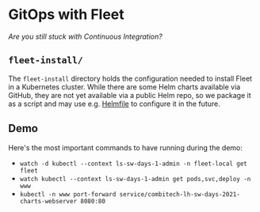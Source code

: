 # GitOps with Fleet

_Are you still stuck with Continuous Integration?_

## `fleet-install/`

The `fleet-install` directory holds the configuration needed to install Fleet in a Kubernetes cluster.
While there are some Helm charts available via GitHub, they are not yet
available via a public Helm repo, so we package it as a script and may use e.g.
[Helmfile](https://github.com/roboll/helmfile) to configure it in the future.

## Demo

Here's the most important commands to have running during the demo:

* `watch -d kubectl --context ls-sw-days-1-admin -n fleet-local get fleet`
* `watch kubectl --context ls-sw-days-1-admin get pods,svc,deploy -n www`
* `kubectl -n www port-forward service/combitech-lh-sw-days-2021-charts-webserver 8080:80`
